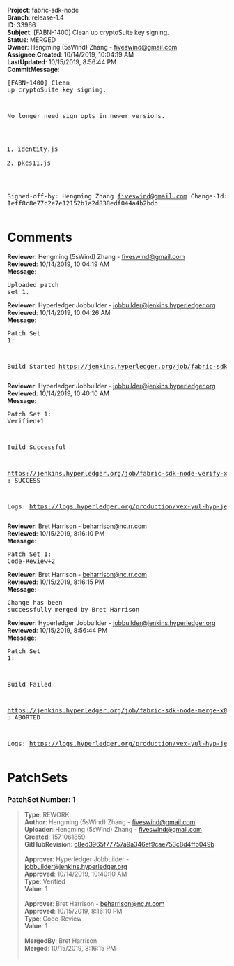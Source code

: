 <strong>Project</strong>: fabric-sdk-node</br><strong>Branch</strong>: release-1.4<br><strong>ID</strong>: 33966<br><strong>Subject</strong>: [FABN-1400] Clean up cryptoSuite key signing.<br><strong>Status</strong>: MERGED<br><strong>Owner</strong>: Hengming (5sWind) Zhang - fiveswind@gmail.com<br><strong>Assignee</strong>:<strong>Created</strong>: 10/14/2019, 10:04:19 AM<br><strong>LastUpdated</strong>: 10/15/2019, 8:56:44 PM<br><strong>CommitMessage</strong>:<br><pre>[FABN-1400] Clean up cryptoSuite key signing.

No longer need sign opts in newer versions.

1. identity.js
2. pkcs11.js

Signed-off-by: Hengming Zhang <fiveswind@gmail.com>
Change-Id: Ieff8c8e77c2e7e12152b1a2d838edf044a4b2bdb
</pre><h1>Comments</h1><strong>Reviewer</strong>: Hengming (5sWind) Zhang - fiveswind@gmail.com<br><strong>Reviewed</strong>: 10/14/2019, 10:04:19 AM<br><strong>Message</strong>: <pre>Uploaded patch set 1.</pre><strong>Reviewer</strong>: Hyperledger Jobbuilder - jobbuilder@jenkins.hyperledger.org<br><strong>Reviewed</strong>: 10/14/2019, 10:04:26 AM<br><strong>Message</strong>: <pre>Patch Set 1:

Build Started https://jenkins.hyperledger.org/job/fabric-sdk-node-verify-x86_64/3126/</pre><strong>Reviewer</strong>: Hyperledger Jobbuilder - jobbuilder@jenkins.hyperledger.org<br><strong>Reviewed</strong>: 10/14/2019, 10:40:10 AM<br><strong>Message</strong>: <pre>Patch Set 1: Verified+1

Build Successful 

https://jenkins.hyperledger.org/job/fabric-sdk-node-verify-x86_64/3126/ : SUCCESS

Logs: https://logs.hyperledger.org/production/vex-yul-hyp-jenkins-3/fabric-sdk-node-verify-x86_64/3126</pre><strong>Reviewer</strong>: Bret Harrison - beharrison@nc.rr.com<br><strong>Reviewed</strong>: 10/15/2019, 8:16:10 PM<br><strong>Message</strong>: <pre>Patch Set 1: Code-Review+2</pre><strong>Reviewer</strong>: Bret Harrison - beharrison@nc.rr.com<br><strong>Reviewed</strong>: 10/15/2019, 8:16:15 PM<br><strong>Message</strong>: <pre>Change has been successfully merged by Bret Harrison</pre><strong>Reviewer</strong>: Hyperledger Jobbuilder - jobbuilder@jenkins.hyperledger.org<br><strong>Reviewed</strong>: 10/15/2019, 8:56:44 PM<br><strong>Message</strong>: <pre>Patch Set 1:

Build Failed 

https://jenkins.hyperledger.org/job/fabric-sdk-node-merge-x86_64/531/ : ABORTED

Logs: https://logs.hyperledger.org/production/vex-yul-hyp-jenkins-3/fabric-sdk-node-merge-x86_64/531</pre><h1>PatchSets</h1><h3>PatchSet Number: 1</h3><blockquote><strong>Type</strong>: REWORK<br><strong>Author</strong>: Hengming (5sWind) Zhang - fiveswind@gmail.com<br><strong>Uploader</strong>: Hengming (5sWind) Zhang - fiveswind@gmail.com<br><strong>Created</strong>: 1571061859<br><strong>GitHubRevision</strong>: [c8ed3965f77757a9a346ef9cae753c8d4ffb049b](https://github.com/hyperledger/fabric-sdk-node/commit/c8ed3965f77757a9a346ef9cae753c8d4ffb049b)<br><br><strong>Approver</strong>: Hyperledger Jobbuilder - jobbuilder@jenkins.hyperledger.org<br><strong>Approved</strong>: 10/14/2019, 10:40:10 AM<br><strong>Type</strong>: Verified<br><strong>Value</strong>: 1<br><br><strong>Approver</strong>: Bret Harrison - beharrison@nc.rr.com<br><strong>Approved</strong>: 10/15/2019, 8:16:10 PM<br><strong>Type</strong>: Code-Review<br><strong>Value</strong>: 1<br><br><strong>MergedBy</strong>: Bret Harrison<br><strong>Merged</strong>: 10/15/2019, 8:16:15 PM<br><br></blockquote>